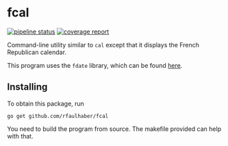 # fcal


[![pipeline status](https://gitlab.com/rfaulhaber/fcal/badges/master/pipeline.svg)](https://gitlab.com/rfaulhaber/fcal/commits/master) 
[![coverage report](https://gitlab.com/rfaulhaber/fcal/badges/master/coverage.svg)](https://gitlab.com/rfaulhaber/fcal/commits/master)

Command-line utility similar to `cal` except that it displays the French Republican calendar.

This program uses the `fdate` library, which can be found [here](https://github.com/rfaulhaber/fdate).

## Installing

To obtain this package, run
```
go get github.com/rfaulhaber/fcal
```

You need to build the program from source. The makefile provided can help with that.